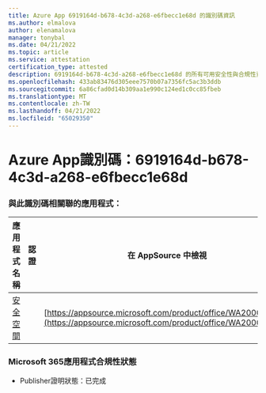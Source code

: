 ```yaml
---
title: Azure App 6919164d-b678-4c3d-a268-e6fbecc1e68d 的識別碼資訊
ms.author: elmalova
author: elenamalova
manager: tonybal
ms.date: 04/21/2022
ms.topic: article
ms.service: attestation
certification_type: attested
description: 6919164d-b678-4c3d-a268-e6fbecc1e68d 的所有可用安全性與合規性資訊。
ms.openlocfilehash: 433ab83476d305eee7570b07a7356fc5ac3b3ddb
ms.sourcegitcommit: 6a86cfad0d14b309aa1e990c124ed1c0cc85fbeb
ms.translationtype: MT
ms.contentlocale: zh-TW
ms.lasthandoff: 04/21/2022
ms.locfileid: "65029350"
---
```

# <a name="azure-app-id-6919164d-b678-4c3d-a268-e6fbecc1e68d"></a>Azure App識別碼：6919164d-b678-4c3d-a268-e6fbecc1e68d


### <a name="apps-associated-with-this-id"></a>與此識別碼相關聯的應用程式：
| **應用程式名稱** | **認證** | **在 AppSource 中檢視** |
|--------------|---------------|-----------------------|
| [安全空間](../forward/WA200002691.md) |  | [https://appsource.microsoft.com/product/office/WA200002691](https://appsource.microsoft.com/product/office/WA200002691) |

### <a name="microsoft-365-app-compliance-status"></a>Microsoft 365應用程式合規性狀態
- Publisher證明狀態：已完成
